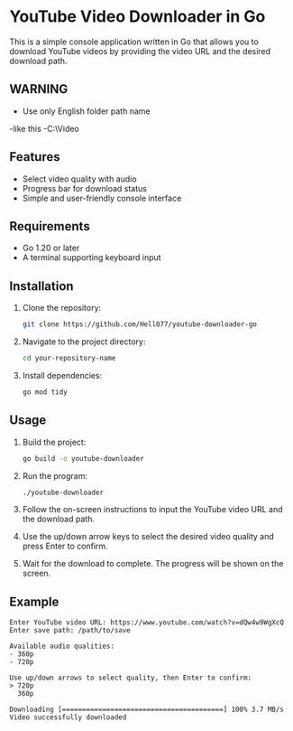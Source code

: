 # YouTube Video Downloader in Go

This is a simple console application written in Go that allows you to download YouTube videos by providing the video URL and the desired download path.

## WARNING
- Use only English folder path name

-like this
-C:\Video

## Features

- Select video quality with audio
- Progress bar for download status
- Simple and user-friendly console interface

## Requirements

- Go 1.20 or later
- A terminal supporting keyboard input

## Installation

1. Clone the repository:

    ```sh
    git clone https://github.com/Hell077/youtube-downloader-go
    ```

2. Navigate to the project directory:

    ```sh
    cd your-repository-name
    ```

3. Install dependencies:

    ```sh
    go mod tidy
    ```

## Usage

1. Build the project:

    ```sh
    go build -o youtube-downloader
    ```

2. Run the program:

    ```sh
    ./youtube-downloader
    ```

3. Follow the on-screen instructions to input the YouTube video URL and the download path.

4. Use the up/down arrow keys to select the desired video quality and press Enter to confirm.

5. Wait for the download to complete. The progress will be shown on the screen.

## Example

```plaintext
Enter YouTube video URL: https://www.youtube.com/watch?v=dQw4w9WgXcQ
Enter save path: /path/to/save

Available audio qualities:
- 360p
- 720p

Use up/down arrows to select quality, then Enter to confirm:
> 720p
  360p

Downloading [========================================] 100% 3.7 MB/s
Video successfully downloaded
